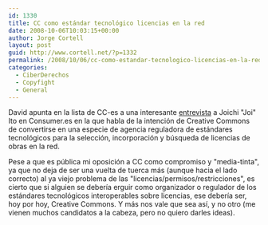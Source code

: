 ```yaml
---
id: 1330
title: CC como estándar tecnológico licencias en la red
date: 2008-10-06T10:03:15+00:00
author: Jorge Cortell
layout: post
guid: http://www.cortell.net/?p=1332
permalink: /2008/10/06/cc-como-estandar-tecnologico-licencias-en-la-red/
categories:
  - CiberDerechos
  - Copyfight
  - General
---
```

David apunta en la lista de CC-es a una interesante <a title="entrevista" href="http://www.consumer.es/web/es/tecnologia/internet/2008/10/02/180170.php" target="_blank">entrevista</a> a Joichi "Joi" Ito en Consumer.es en la que habla de la intención de Creative Commons de convertirse en una especie de agencia reguladora de estándares tecnológicos para la selección, incorporación y búsqueda de licencias de obras en la red.

Pese a que es pública mi oposición a CC como compromiso y "media-tinta", ya que no deja de ser una vuelta de tuerca más (aunque hacia el lado correcto) al ya viejo problema de las "licencias/permisos/restricciones", es cierto que si alguien se debería erguir como organizador o regulador de los estándares tecnológicos interoperables sobre licencias, ese debería ser, hoy por hoy, Creative Commons. Y más nos vale que sea así, y no otro (me vienen muchos candidatos a la cabeza, pero no quiero darles ideas).